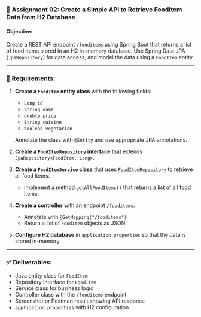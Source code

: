 ### 📝 **Assignment 02: Create a Simple API to Retrieve FoodItem Data from H2 Database**

#### Objective:

Create a REST API endpoint `/fooditems` using Spring Boot that returns a list of food items stored in an H2 in-memory database. Use Spring Data JPA (`JpaRepository`) for data access, and model the data using a `FoodItem` entity.

---

### 📌 **Requirements:**

1. **Create a `FoodItem` entity class** with the following fields:

   - `Long id`
   - `String name`
   - `double price`
   - `String cuisine`
   - `boolean vegetarian`

   Annotate the class with `@Entity` and use appropriate JPA annotations.

2. **Create a `FoodItemRepository` interface** that extends `JpaRepository<FoodItem, Long>`.

3. **Create a `FoodItemService` class** that uses `FoodItemRepository` to retrieve all food items.

   - Implement a method `getAllFoodItems()` that returns a list of all food items.

4. **Create a controller** with an endpoint `/fooditems`:

   - Annotate with `@GetMapping("/fooditems")`
   - Return a list of `FoodItem` objects as JSON.

5. **Configure H2 database** in `application.properties` so that the data is stored in-memory.

---

### ✅ **Deliverables:**

- Java entity class for `FoodItem`
- Repository interface for `FoodItem`
- Service class for business logic
- Controller class with the `/fooditems` endpoint
- Screenshot or Postman result showing API response
- `application.properties` with H2 configuration
